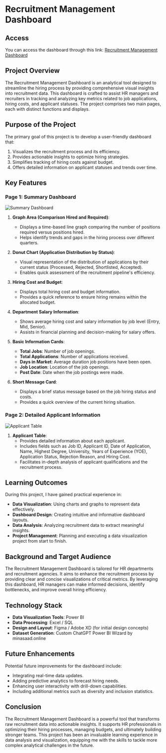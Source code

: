 # Recruitment Management Dashboard

## Access

You can access the dashboard through this link: [Recruitment Management Dashboard](https://app.powerbi.com/view?r=eyJrIjoiNDQxMmQwM2QtMzcxOS00MDIxLThkM2ItNDUwM2JjYzkzMzdjIiwidCI6IjZiOWFiYjk5LTY4OWMtNDcxMi04OTU2LTU1MjBlYjY2NWZiMCIsImMiOjEwfQ%3D%3D)

## Project Overview

The Recruitment Management Dashboard is an analytical tool designed to streamline the hiring process by providing comprehensive visual insights into recruitment data. This dashboard is crafted to assist HR managers and recruiters in tracking and analyzing key metrics related to job applications, hiring costs, and applicant statuses. The project comprises two main pages, each with distinct functions and displays.

## Purpose of the Project

The primary goal of this project is to develop a user-friendly dashboard that:
1. Visualizes the recruitment process and its efficiency.
2. Provides actionable insights to optimize hiring strategies.
3. Simplifies tracking of hiring costs against budget.
4. Offers detailed information on applicant statuses and trends over time.

## Key Features

### Page 1: Summary Dashboard

![Summary Dashboard](path/to/summary_dashboard_image.png)

1. **Graph Area (Comparison Hired and Required)**:
   - Displays a time-based line graph comparing the number of positions required versus positions hired.
   - Helps identify trends and gaps in the hiring process over different quarters.

2. **Donut Chart (Application Distribution by Status)**:
   - Visual representation of the distribution of applications by their current status (Processed, Rejected, Shortlisted, Accepted).
   - Enables quick assessment of the recruitment pipeline's efficiency.

3. **Hiring Cost and Budget**:
   - Displays total hiring cost and budget information.
   - Provides a quick reference to ensure hiring remains within the allocated budget.

4. **Department Salary Information**:
   - Shows average hiring cost and salary information by job level (Entry, Mid, Senior).
   - Assists in financial planning and decision-making for salary offers.

5. **Basic Information Cards**:
   - **Total Jobs**: Number of job openings.
   - **Total Applications**: Number of applications received.
   - **Days in Market**: Average duration job positions have been open.
   - **Job Location**: Location of the job openings.
   - **Post Date**: Date when the job postings were made.

6. **Short Message Card**:
   - Displays a brief status message based on the job hiring status and costs.
   - Provides a quick overview of the current hiring situation.

### Page 2: Detailed Applicant Information

![Applicant Table](path/to/applicant_table_image.png)

1. **Applicant Table**:
   - Provides detailed information about each applicant.
   - Includes fields such as Job ID, Applicant ID, Date of Application, Name, Highest Degree, University, Years of Experience (YOE), Application Status, Rejection Reason, and Hiring Cost.
   - Facilitates in-depth analysis of applicant qualifications and the recruitment process.

## Learning Outcomes

During this project, I have gained practical experience in:
- **Data Visualization**: Using charts and graphs to represent data effectively.
- **Dashboard Design**: Creating intuitive and informative dashboard layouts.
- **Data Analysis**: Analyzing recruitment data to extract meaningful insights.
- **Project Management**: Planning and executing a data visualization project from start to finish.

## Background and Target Audience

The Recruitment Management Dashboard is tailored for HR departments and recruitment agencies. It aims to enhance the recruitment process by providing clear and concise visualizations of critical metrics. By leveraging this dashboard, HR managers can make informed decisions, identify bottlenecks, and improve overall hiring efficiency.

## Technology Stack

- **Data Visualization Tools**: Power BI
- **Data Processing**: Excel / SQL
- **Design and Layout**: Figma / Adobe XD (for initial design concepts)
- **Dataset Generation**: Custom ChatGPT Power BI Wizard by minasaad.online

## Future Enhancements

Potential future improvements for the dashboard include:
- Integrating real-time data updates.
- Adding predictive analytics to forecast hiring needs.
- Enhancing user interactivity with drill-down capabilities.
- Including additional metrics such as diversity and inclusion statistics.

## Conclusion

The Recruitment Management Dashboard is a powerful tool that transforms raw recruitment data into actionable insights. It supports HR professionals in optimizing their hiring processes, managing budgets, and ultimately building stronger teams. This project has been an invaluable learning experience in data analysis and visualization, equipping me with the skills to tackle more complex analytical challenges in the future.

